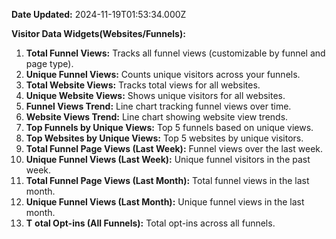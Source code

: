 **Date Updated:** 2024-11-19T01:53:34.000Z

  
**Visitor Data Widgets(Websites/Funnels):**

1. **Total Funnel Views:** Tracks all funnel views (customizable by funnel and page type).
2. **Unique Funnel Views:** Counts unique visitors across your funnels.
3. **Total Website Views:** Tracks total views for all websites.
4. **Unique Website Views:** Shows unique visitors for all websites.
5. **Funnel Views Trend:** Line chart tracking funnel views over time.
6. **Website Views Trend:** Line chart showing website view trends.
7. **Top Funnels by Unique Views:** Top 5 funnels based on unique views.
8. **Top Websites by Unique Views:** Top 5 websites by unique visitors.
9. **Total Funnel Page Views (Last Week):** Funnel views over the last week.
10. **Unique Funnel Views (Last Week):** Unique funnel visitors in the past week.
11. **Total Funnel Page Views (Last Month):** Total funnel views in the last month.
12. **Unique Funnel Views (Last Month):** Unique funnel views in the last month.
13. **T** **otal Opt-ins (All Funnels):** Total opt-ins across all funnels.
